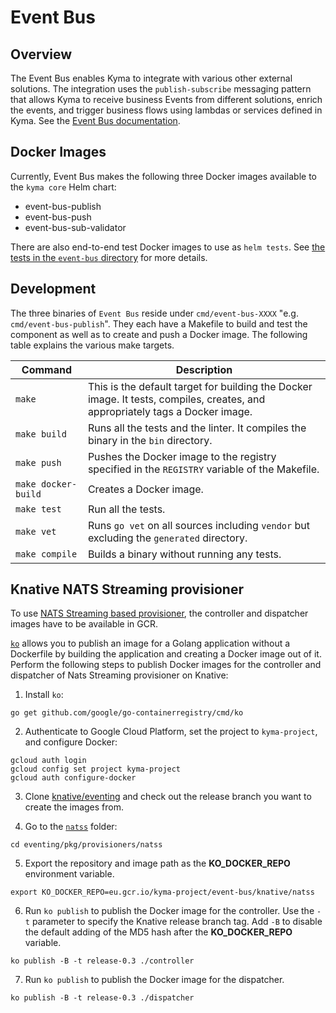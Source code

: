 # Event Bus

## Overview

The Event Bus enables Kyma to integrate with various other external solutions. The integration uses the `publish-subscribe` messaging pattern that allows Kyma to receive business Events from different solutions, enrich the events, and trigger business flows using lambdas or services defined in Kyma. See the [Event Bus documentation](https://github.com/kyma-project/kyma/tree/master/docs/event-bus/docs).

## Docker Images

Currently, Event Bus makes the following three Docker images available to the `kyma core` Helm chart:

- event-bus-publish
- event-bus-push
- event-bus-sub-validator

There are also end-to-end test Docker images to use as `helm tests`. See [the tests in the `event-bus` directory](https://github.com/kyma-project/kyma/tree/master/tests/event-bus) for more details.

## Development

The three binaries of `Event Bus` reside under `cmd/event-bus-XXXX` "e.g. `cmd/event-bus-publish`". They each have a Makefile to build and test the component as well as to create and push a Docker image. The following table explains the various make targets.


|Command| Description|
|-----------|------------|
|`make`|This is the default target for building the Docker image. It tests, compiles, creates, and appropriately tags a Docker image.|
|`make build`|Runs all the tests and the linter. It compiles the binary in the `bin` directory.|
|`make push`|Pushes the Docker image to the registry specified in the `REGISTRY` variable of the Makefile.|
|`make docker-build`|Creates a Docker image.|
|`make test`|Run all the tests.|
|`make vet`|Runs `go vet` on all sources including `vendor` but excluding the `generated` directory.|
|`make compile`|Builds a binary without running any tests.|

## Knative NATS Streaming provisioner

To use [NATS Streaming based provisioner](https://github.com/knative/eventing/tree/master/pkg/provisioners/natss), the controller and dispatcher images have to be available in GCR.

[`ko`](https://github.com/google/go-containerregistry/tree/master/cmd/ko) allows you to publish an image for a Golang application without a Dockerfile by building the application and creating a Docker image out of it. Perform the following steps to publish Docker images for the controller and dispatcher of Nats Streaming provisioner on Knative:

1. Install `ko`:

```
go get github.com/google/go-containerregistry/cmd/ko
```

2. Authenticate to Google Cloud Platform, set the project to `kyma-project`, and configure Docker:

```
gcloud auth login
gcloud config set project kyma-project
gcloud auth configure-docker
```

3. Clone [knative/eventing](https://github.com/knative/eventing) and check out the release branch you want to create the images from.

4. Go to the [`natss`](https://github.com/knative/eventing/tree/master/pkg/provisioners/natss) folder:

```
cd eventing/pkg/provisioners/natss
```

5. Export the repository and image path as the **KO_DOCKER_REPO** environment variable.

```
export KO_DOCKER_REPO=eu.gcr.io/kyma-project/event-bus/knative/natss
```

6. Run `ko publish` to publish the Docker image for the controller. Use the `-t` parameter to specify the Knative release branch tag. Add `-B` to disable the default adding of the MD5 hash after the **KO_DOCKER_REPO** variable.

```
ko publish -B -t release-0.3 ./controller
```

7. Run `ko publish` to publish the Docker image for the dispatcher.

```
ko publish -B -t release-0.3 ./dispatcher
```
